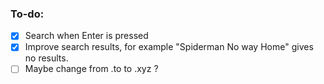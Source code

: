 ### To-do:
- [x] Search when Enter is pressed
- [x] Improve search results, for example "Spiderman No way Home" gives no results.
- [ ] Maybe change from .to to .xyz ?